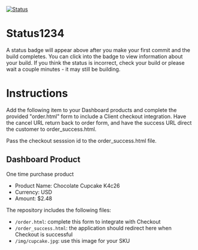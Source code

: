 [![Status](https://img.shields.io/badge/status-BUILDING%20COMMIT:%203482e14bfb9a6677e9d0a07a3235946256643698-yellow.svg)](https://github.com/raysaavedra-work/bakery_scaffold_iMCMcQBLNFOzbmUf/commit/3482e14bfb9a6677e9d0a07a3235946256643698)








# Status1234

A status badge will appear above after you make your first commit and the build completes. You can click into the badge to view information about your build. If you think the status is incorrect, check your build or please wait a couple minutes - it may still be building.

# Instructions

Add the following item to your Dashboard products and complete the provided "order.html" form to include a Client checkout integration. Have the cancel URL return back to order form, and have the success URL direct the customer to order_success.html.

Pass the checkout sesssion id to the order_success.html file.

## Dashboard Product
One time purchase product
* Product Name: Chocolate Cupcake K4c26
* Currency: USD
* Amount: $2.48

The repository includes the following files:
* `/order.html`: complete this form to integrate with Checkout
* `/order_success.html`: the application should redirect here when Checkout is successful
* `/img/cupcake.jpg`: use this image for your SKU
